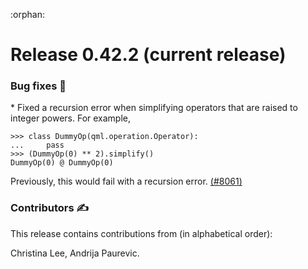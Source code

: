:orphan:

# Release 0.42.2 (current release)

<h3>Bug fixes 🐛</h3>
* Fixed a recursion error when simplifying operators that are raised to integer powers. For example,

  ```pycon
  >>> class DummyOp(qml.operation.Operator):
  ...     pass
  >>> (DummyOp(0) ** 2).simplify()
  DummyOp(0) @ DummyOp(0)
  ```

  Previously, this would fail with a recursion error.
  [(#8061)](https://github.com/PennyLaneAI/pennylane/pull/8061)

<h3>Contributors ✍️</h3>

This release contains contributions from (in alphabetical order):

Christina Lee,
Andrija Paurevic.